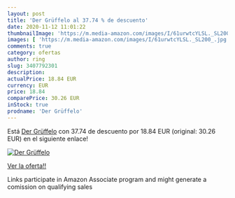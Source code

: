 ```yaml
---
layout: post
title: 'Der Grüffelo al 37.74 % de descuento'
date: 2020-11-12 11:01:22
thumbnailImage: 'https://m.media-amazon.com/images/I/61urwtcYLSL._SL200_.jpg'
images: [ 'https://m.media-amazon.com/images/I/61urwtcYLSL._SL200_.jpg' ]
comments: true
category: ofertas
author: ring
slug: 3407792301
description:
actualPrice: 18.84 EUR
currency: EUR
price: 18.84
comparePrice: 30.26 EUR
inStock: true
prodname: 'Der Grüffelo'
---
```


Está [Der Grüffelo](https://www.amazon.es/dp/3407792301/?tag=tolees-21) con 37.74 de descuento por 18.84 EUR (original: 30.26 EUR) en el siguiente enlace!

[![Der Grüffelo](https://m.media-amazon.com/images/I/61urwtcYLSL._SL200_.jpg)](https://www.amazon.es/dp/3407792301/?tag=tolees-21)

[Ver la oferta!!](https://www.amazon.es/dp/3407792301/?tag=tolees-21)

Links participate in Amazon Associate program and might generate a comission on qualifying sales


